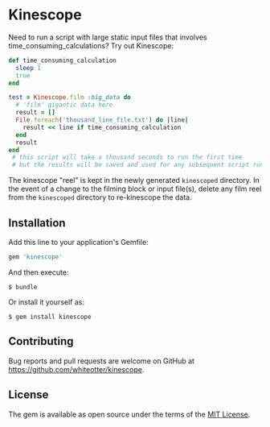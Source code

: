 # Kinescope

Need to run a script with large static input files that involves time_consuming_calculations? Try out Kinescope:

```ruby
def time_consuming_calculation
  sleep 1
  true
end

test = Kinescope.film :big_data do
  # 'film' gigantic data here
  result = []
  File.foreach('thousand_line_file.txt') do |line|
    result << line if time_consuming_calculation
  end
  result
end
 # this script will take a thousand seconds to run the first time
 # but the results will be saved and used for any subsequent script runs

```

The kinescope "reel" is kept in the newly generated `kinescoped` directory. In the event of a change to the filming block or input file(s), delete any film reel from the `kinescoped` directory to re-kinescope the data.

## Installation

Add this line to your application's Gemfile:

```ruby
gem 'kinescope'
```

And then execute:

    $ bundle

Or install it yourself as:

    $ gem install kinescope

## Contributing

Bug reports and pull requests are welcome on GitHub at https://github.com/whiteotter/kinescope.


## License

The gem is available as open source under the terms of the [MIT License](http://opensource.org/licenses/MIT).

